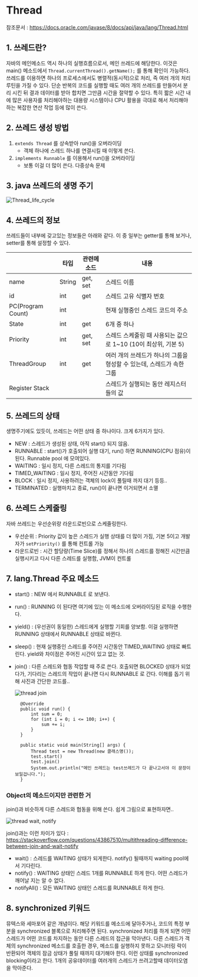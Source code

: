 # Thread

참조문서 : https://docs.oracle.com/javase/8/docs/api/java/lang/Thread.html

## 1. 쓰레드란?
자바의 메인메소드 역시 하나의 실행흐름으로서, 메인 쓰레드에 해당한다. 이것은 main() 메소드에서 `Thread.currentThread().getName();` 를 통해 확인이 가능하다. 쓰레드를 이용하면 하나의 프로세스에서도 병렬적(동시적)으로 처리, 즉 여러 개의 처리 루틴을 가질 수 있다. 단순 반복의 코드를 실행할 때도 여러 개의 쓰레드를 만들어서 분리 시킨 뒤 결과 데이터를 받아 합치면 그만큼 시간을 절약할 수 있다. 특히 짧은 시간 내에 많은 사용자를 처리해야하는 대용량 시스템이나 CPU 활용을 극대로 해서 처리해야 하는 복잡한 연산 작업 등에 많이 쓴다.

## 2. 쓰레드 생성 방법
1. `extends Thread` 를 상속받아 run()을 오버라이딩
    * 객체 하나에 스레드 하나를 연결시킬 때 이렇게 쓴다.
2. `implements Runnable` 를 이용해서 run()을 오버라이딩
    * 보통 이걸 더 많이 쓴다. 다중상속 문제

## 3. java 쓰레드의 생명 주기
![Thread_life_cycle](http://img1.daumcdn.net/thumb/R1920x0/?fname=http%3A%2F%2Fcfile27.uf.tistory.com%2Fimage%2F99D9E94B5A3CAD770ADF38)

## 4. 쓰레드의 정보
쓰레드들이 내부에 갖고있는 정보들은 아래와 같다. 이 중 일부는 getter를 통해 보거나, setter를 통해 설정할 수 있다.

|                   | 타입   | 관련메소드 | 내용                                                                  |
|-------------------|--------|------------|-----------------------------------------------------------------------|
| name              | String | get, set   | 스레드 이름                                                           |
| id                | int    | get        | 스레드 고유 식별자 번호                                               |
| PC(Program Count) | int    |            | 현재 실행중인 스레드 코드의 주소                                      |
| State             | int    | get        | 6개 중 하나                                                           |
| Priority          | int    | get, set   | 스레드 스케줄링 때 사용되는 값으로 1~10 (10이 최상위, 기본 5)                 |
| ThreadGroup       | int    | get        | 여러 개의 쓰레드가 하나의 그룹을 형성할 수 있는데, 스레드가 속한 그룹 |
| Register Stack    |        |            | 스레드가 실행되는 동안 레지스터들의 값                                |

## 5. 쓰레드의 상태
생명주기에도 있듯이, 쓰레드는 어떤 상태 중 하나이다. 크게 6가지가 있다.

* NEW : 스레드가 생성된 상태, 아직 start() 되지 않음.
* RUNNABLE : start()가 호출되어 실행 대기, run() 하면 RUNNING(CPU 점유)이 된다. Runnable pool 에 모여있다.
* WAITING : 일시 정지, 다른 스레드의 통지를 기다림
* TIMED_WAITING : 일시 정지, 주어진 시간동안 기다림
* BLOCK : 일시 정지, 사용하려는 객체의 lock이 풀릴때 까지 대기 등등..
* TERMINATED : 실행마치고 종료, run()이 끝나면 이거되면서 소멸

## 6. 쓰레드 스케줄링
자바 쓰레드는 우선순위랑 라운드로빈으로 스케줄링한다.

* 우선순위 : Priority 값이 높은 스레드가 실행 상태를 더 많이 가짐, 기본 5이고 개발자가 `setPriority()` 를 통해 컨트롤 가능
* 라운드로빈 : 시간 할당량(Time Slice)를 정해서 하나의 스레드를 정해진 시간만큼 실행시키고 다시 다른 스레드를 실행함, JVM이 컨트롤

## 7. lang.Thread 주요 메소드
* start() : NEW 에서 RUNNABLE 로 보낸다.
* run() : RUNNING 이 된다면 여기에 있는 이 메소드에 오버라이딩된 로직을 수행한다.
* yield() : (우선권이 동일한) 스레드에게 실행할 기회를 양보함. 이걸 실행하면 RUNNING 상태에서 RUNNABLE 상태로 바뀐다.
* sleep() : 현재 실행중인 스레드를 주어진 시간동안 TIMED_WAITING 상태로 빠트린다. yield와 차이점은 주어진 시간이 있고 없는 것.
* join() : 다른 스레드와 협동 작업할 때 주로 쓴다. 호출되면 BLOCKED 상태가 되었다가, 기다리는 스레드의 작업이 끝나면 다시 RUNNABLE 로 간다. 이해를 돕기 위해 사진과 간단한 코드를..

    ![thread join](http://img1.daumcdn.net/thumb/R1920x0/?fname=http%3A%2F%2Fcfile6.uf.tistory.com%2Fimage%2F99096B4E5A3CAD8F3CA412)

        @Override
        public void run() {
            int sum = 0;
		    for (int i = 0; i <= 100; i++) {
			    sum += i;
            }
        }

        public static void main(String[] args) {
            Thread test = new Thread(new 클래스명());
            test.start()
            test.join()
            System.out.println("메인 쓰레드는 test쓰레드가 다 끝나고서야 이 문장이 보일겁니다.");
        }

### Object의 메소드이지만 관련한 거
join()과 비슷하게 다른 스레드와 협동을 위해 쓴다. 쉽게 그림으로 표현하자면..

![thread wait, notify](http://img1.daumcdn.net/thumb/R1920x0/?fname=http%3A%2F%2Fcfile9.uf.tistory.com%2Fimage%2F9913374E5A3CAD9C0A4F59)

join()과는 이런 차이가 있다 : https://stackoverflow.com/questions/43867510/multithreading-difference-between-join-and-wait-notify

* wait() : 스레드를 WAITING 상태가 되게한다. notify() 될때까지 waiting pool에서 기다린다.
* notify() : WAITING 상태인 스레드 1개를 RUNNABLE 하게 한다. 어떤 스레드가 깨어날 지는 알 수 없다.
* notifyAll() : 모든 WAITING 상태인 스레드를 RUNNABLE 하게 한다.

## 8. synchronized 키워드
뮤텍스와 세마포어 같은 개념이다. 해당 키워드를 메소드에 달아주거나, 코드의 특정 부분을 synchronized 블록으로 처리해주면 된다. synchronized 처리를 하게 되면 어떤 스레드가 어떤 코드를 차지하는 동안 다른 스레드의 접근을 막아낸다. 다른 스레드가 객체의 synchronized 메소드를 호출한 경우, 메소드를 실행하지 못하고 모니터링 락이 반환되어 객체의 잠금 상태가 풀릴 때까지 대기해야 한다. 이런 상태를 synchronized blocking이라고 한다. 1개의 공유데이터를 여러개의 스레드가 쓰려고할때 데이터오염을 막아준다.